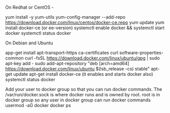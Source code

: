 On Redhat or CentOS -

yum install -y yum-utils
yum-config-manager --add-repo https://download.docker.com/linux/centos/docker-ce.repo
yum update
yum install docker-ce (or ee-version)
systemctl enable docker && systemctl start docker
systemctl status docker

On Debian and Ubuntu

app-get install apt-transport-https ca-certificates curl software-properties-common
curl -fsSL https://download.docker.com/linux/ubuntu/gpg | sudo apt-key add -
sudo add-apt-repository "deb [arch=amd64] https://download.docker.com/linux/ubuntu $(lsb_release -cs) stable"
apt-get update
apt-get install docker-ce (it enables and starts docker also)
systemctl status docker

Add your user to docker group so that you can run docker commands. The /var/run/docker.sock is where docker runs and is owned by root. 
root is in docker group so any user in docker group can run docker commands
usermod -aG docker <user>
docker ps

